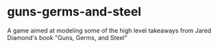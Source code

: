 # guns-germs-and-steel
A game aimed at modeling some of the high level takeaways from Jared  Diamond's book "Guns, Germs, and Steel"
